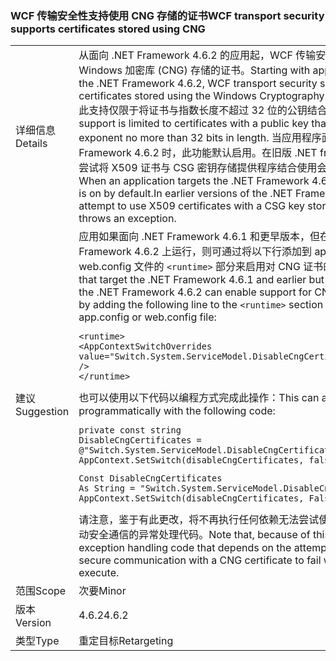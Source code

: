 ### <a name="wcf-transport-security-supports-certificates-stored-using-cng"></a><span data-ttu-id="64ecc-101">WCF 传输安全性支持使用 CNG 存储的证书</span><span class="sxs-lookup"><span data-stu-id="64ecc-101">WCF transport security supports certificates stored using CNG</span></span>

|   |   |
|---|---|
|<span data-ttu-id="64ecc-102">详细信息</span><span class="sxs-lookup"><span data-stu-id="64ecc-102">Details</span></span>|<span data-ttu-id="64ecc-103">从面向 .NET Framework 4.6.2 的应用起，WCF 传输安全性支持使用 Windows 加密库 (CNG) 存储的证书。</span><span class="sxs-lookup"><span data-stu-id="64ecc-103">Starting with apps that target the .NET Framework 4.6.2, WCF transport security supports certificates stored using the Windows Cryptography Library (CNG).</span></span> <span data-ttu-id="64ecc-104">此支持仅限于将证书与指数长度不超过 32 位的公钥结合使用。</span><span class="sxs-lookup"><span data-stu-id="64ecc-104">This support is limited to certificates with a public key that has an exponent no more than 32 bits in length.</span></span> <span data-ttu-id="64ecc-105">当应用程序面向 .NET Framework 4.6.2 时，此功能默认启用。在旧版 .NET framework 中，尝试将 X509 证书与 CSG 密钥存储提供程序结合使用会引发异常。</span><span class="sxs-lookup"><span data-stu-id="64ecc-105">When an application targets the .NET Framework 4.6.2, this feature is on by default.In earlier versions of the .NET Framework, the attempt to use X509 certificates with a CSG key storage provider throws an exception.</span></span>|
|<span data-ttu-id="64ecc-106">建议</span><span class="sxs-lookup"><span data-stu-id="64ecc-106">Suggestion</span></span>|<span data-ttu-id="64ecc-107">应用如果面向 .NET Framework 4.6.1 和更早版本，但在 .NET Framework 4.6.2 上运行，则可通过将以下行添加到 app.config 或 web.config 文件的 <code>&lt;runtime&gt;</code> 部分来启用对 CNG 证书的支持：</span><span class="sxs-lookup"><span data-stu-id="64ecc-107">Apps that target the .NET Framework 4.6.1 and earlier but are running on the .NET Framework 4.6.2 can enable support for CNG certificates by adding the following line to the <code>&lt;runtime&gt;</code> section of the app.config or web.config file:</span></span><pre><code class="language-xml">&lt;runtime&gt;&#13;&#10;&lt;AppContextSwitchOverrides value=&quot;Switch.System.ServiceModel.DisableCngCertificates=false&quot; /&gt;&#13;&#10;&lt;/runtime&gt;&#13;&#10;</code></pre><span data-ttu-id="64ecc-108">也可以使用以下代码以编程方式完成此操作：</span><span class="sxs-lookup"><span data-stu-id="64ecc-108">This can also be done programmatically with the following code:</span></span><pre><code class="language-cs">private const string DisableCngCertificates = @&quot;Switch.System.ServiceModel.DisableCngCertificate&quot;;&#13;&#10;AppContext.SetSwitch(disableCngCertificates, false);&#13;&#10;</code></pre><pre><code class="language-vb">Const DisableCngCertificates As String = &quot;Switch.System.ServiceModel.DisableCngCertificates&quot;&#13;&#10;AppContext.SetSwitch(disableCngCertificates, False)&#13;&#10;</code></pre><span data-ttu-id="64ecc-109">请注意，鉴于有此更改，将不再执行任何依赖无法尝试使用 CNG 证书启动安全通信的异常处理代码。</span><span class="sxs-lookup"><span data-stu-id="64ecc-109">Note that, because of this change, any exception handling code that depends on the attempt to initiate secure communication with a CNG certificate to fail will no longer execute.</span></span>|
|<span data-ttu-id="64ecc-110">范围</span><span class="sxs-lookup"><span data-stu-id="64ecc-110">Scope</span></span>|<span data-ttu-id="64ecc-111">次要</span><span class="sxs-lookup"><span data-stu-id="64ecc-111">Minor</span></span>|
|<span data-ttu-id="64ecc-112">版本</span><span class="sxs-lookup"><span data-stu-id="64ecc-112">Version</span></span>|<span data-ttu-id="64ecc-113">4.6.2</span><span class="sxs-lookup"><span data-stu-id="64ecc-113">4.6.2</span></span>|
|<span data-ttu-id="64ecc-114">类型</span><span class="sxs-lookup"><span data-stu-id="64ecc-114">Type</span></span>|<span data-ttu-id="64ecc-115">重定目标</span><span class="sxs-lookup"><span data-stu-id="64ecc-115">Retargeting</span></span>|

